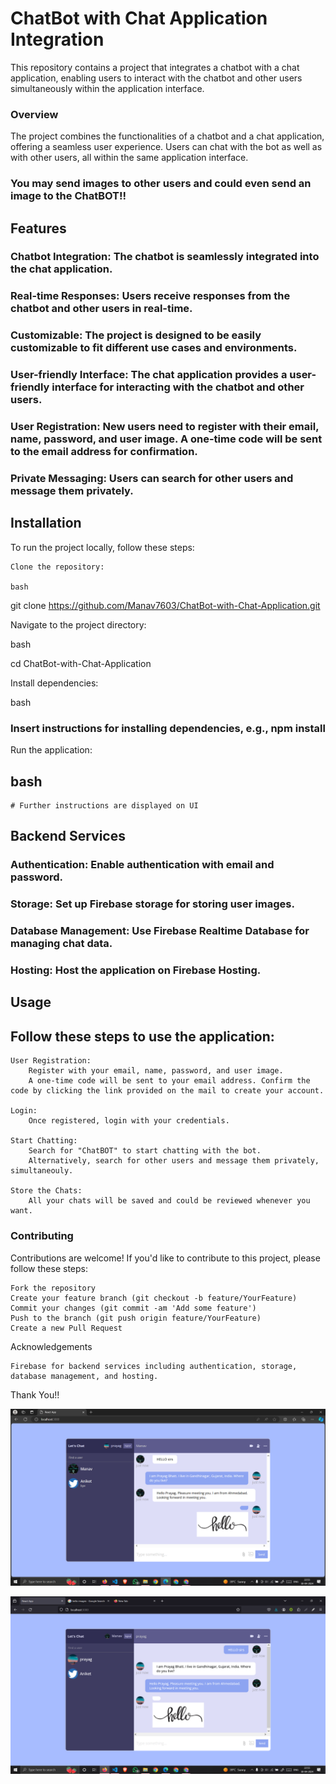 # ChatBot with Chat Application Integration

This repository contains a project that integrates a chatbot with a chat application, enabling users to interact with the chatbot and other users simultaneously within the application interface.

### Overview
The project combines the functionalities of a chatbot and a chat application, offering a seamless user experience. Users can chat with the bot as well as with other users, all within the same application interface.


### You may send images to other users and could even send an image to the ChatBOT!!

## Features

###    Chatbot Integration: The chatbot is seamlessly integrated into the chat application.

###    Real-time Responses: Users receive responses from the chatbot and other users in real-time.

###    Customizable: The project is designed to be easily customizable to fit different use cases and environments.

###    User-friendly Interface: The chat application provides a user-friendly interface for interacting with the chatbot and other users.

###    User Registration: New users need to register with their email, name, password, and user image. A one-time code will be sent to the email address for confirmation.

###    Private Messaging: Users can search for other users and message them privately.

## Installation

To run the project locally, follow these steps:

    Clone the repository:

    bash

git clone https://github.com/Manav7603/ChatBot-with-Chat-Application.git

Navigate to the project directory:

bash

cd ChatBot-with-Chat-Application

Install dependencies:

bash

### Insert instructions for installing dependencies, e.g., npm install

Run the application:

## bash

    # Further instructions are displayed on UI

## Backend Services

###     Authentication: Enable authentication with email and password.
###     Storage: Set up Firebase storage for storing user images.
###     Database Management: Use Firebase Realtime Database for managing chat data.
###     Hosting: Host the application on Firebase Hosting.
        
## Usage

## Follow these steps to use the application:

    User Registration:
        Register with your email, name, password, and user image.
        A one-time code will be sent to your email address. Confirm the code by clicking the link provided on the mail to create your account.

    Login:
        Once registered, login with your credentials.

    Start Chatting:
        Search for "ChatBOT" to start chatting with the bot.
        Alternatively, search for other users and message them privately, simultaneouly.
    
    Store the Chats:
        All your chats will be saved and could be reviewed whenever you want.

### Contributing

Contributions are welcome! If you'd like to contribute to this project, please follow these steps:

    Fork the repository
    Create your feature branch (git checkout -b feature/YourFeature)
    Commit your changes (git commit -am 'Add some feature')
    Push to the branch (git push origin feature/YourFeature)
    Create a new Pull Request


Acknowledgements

    Firebase for backend services including authentication, storage, database management, and hosting.

Thank You!!

![alt text](Images/image.png)

![alt text](Images/image-1.png)
